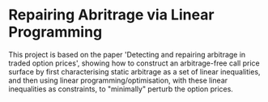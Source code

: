 # Repairing Abritrage via Linear Programming
 This project is based on the paper 'Detecting and repairing arbitrage in traded option prices', showing how to construct an arbitrage-free call price surface by first characterising static arbitrage as a set of linear inequalities, and then using linear programming/optimisation, with these linear inequalities as constraints, to "minimally" perturb the option prices.
